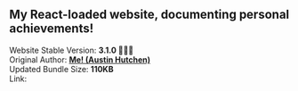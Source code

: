 <h2>My React-loaded website, documenting personal achievements!</h2> Website Stable Version: <b> 3.1.0 🙌🏽🎉 </b>
<br/> Original Author: <u><b>Me! (Austin Hutchen) </b></u> 
<br/> Updated Bundle Size: <b> 110KB </b>
<br/> Link: <b <a href="https://bit.ly/3MHcbzY"> </a> </b>
